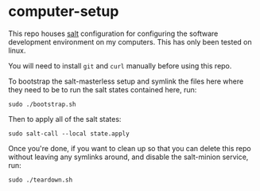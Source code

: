 # computer-setup

This repo houses [salt](https://github.com/saltstack/salt) configuration for
configuring the software development environment on my computers. This has
only been tested on linux.

You will need to install `git` and `curl` manually before using this repo.

To bootstrap the salt-masterless setup and symlink the files here where
they need to be to run the salt states contained here, run:
```
sudo ./bootstrap.sh
```

Then to apply all of the salt states:
```
sudo salt-call --local state.apply
```

Once you're done, if you want to clean up so that you can delete this repo
without leaving any symlinks around, and disable the salt-minion service,
run:
```
sudo ./teardown.sh
```
